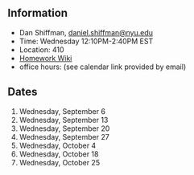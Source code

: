## Information

- Dan Shiffman, daniel.shiffman@nyu.edu
- Time: Wednesday 12:10PM-2:40PM EST
- Location: 410
- [Homework Wiki](https://github.com/ITPNYU/ICM-2023-Code/wiki/Homework-Dan-‐-Wednesdayd)
- office hours: (see calendar link provided by email)

## Dates

1. Wednesday, September 6
2. Wednesday, September 13
3. Wednesday, September 20
4. Wednesday, September 27
5. Wednesday, October 4
6. Wednesday, October 18
7. Wednesday, October 25

